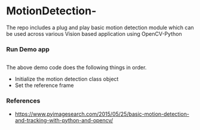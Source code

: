 # MotionDetection-
The repo includes a plug and play basic motion detection module which can be used across various Vision based application using OpenCV-Python

### Run Demo app
```
```
The above demo code does the following things in order.
- Initialize the motion detection class object
- Set the reference frame


### References
- https://www.pyimagesearch.com/2015/05/25/basic-motion-detection-and-tracking-with-python-and-opencv/

